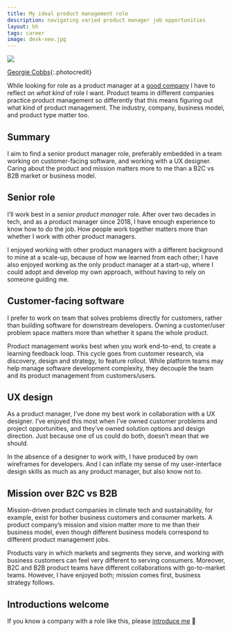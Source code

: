 ```yaml
---
title: My ideal product management role
description: navigating varied product manager job opportunities
layout: hh
tags: career
image: desk-new.jpg
---
```


![](desk-new.jpg)

[Georgie Cobbs](https://unsplash.com/photos/bKjHgo_Lbpo){:.photocredit}

While looking for role as a product manager at a [good company](good-company-bad-company)
I have to reflect on _what kind_ of role I want.
Product teams in different companies practice product management so differently that
this means figuring out what kind of product management.
The industry, company, business model, and product type matter too.

## Summary

I aim to find a senior product manager role,
preferably embedded in a team working on customer-facing software,
and working with a UX designer.
Caring about the product and mission matters more to me
than a B2C vs B2B market or business model.

## Senior role

I’ll work best in a _senior product manager_ role.
After over two decades in tech, and as a product manager since 2018,
I have enough experience to know how to do the job.
How people work together matters more
than whether I work with other product managers.

I enjoyed working with other product managers with a different background to mine at a scale-up,
because of how we learned from each other;
I have also enjoyed working as the only product manager at a start-up,
where I could adopt and develop my own approach,
without having to rely on someone guiding me.

## Customer-facing software

I prefer to work on team that solves problems directly for customers,
rather than building software for downstream developers.
Owning a customer/user problem space matters more
than whether it spans the whole product.

Product management works best when you work end-to-end, to create a learning feedback loop.
This cycle goes from customer research, via discovery, design and strategy, to feature rollout.
While platform teams may help manage software development complexity,
they decouple the team and its product management from customers/users.

## UX design

As a product manager, I’ve done my best work in collaboration with a UX designer.
I’ve enjoyed this most when I’ve owned customer problems and project opportunities,
and they’ve owned solution options and design direction.
Just because one of us could do both, doesn’t mean that we should.

In the absence of a designer to work with, I have produced by own wireframes for developers.
And I can inflate my sense of my user-interface design skills as much as any product manager,
but also know not to.

## Mission over B2C vs B2B

Mission-driven product companies in climate tech and sustainability, for example,
exist for bother business customers and consumer markets.
A product company’s mission and vision matter more to me than their business model,
even though different business models correspond to different product management jobs.

Products vary in which markets and segments they serve,
and working with business customers can feel very different to serving consumers.
Moreover, B2C and B2B product teams have different collaborations with go-to-market teams.
However, I have enjoyed both; mission comes first, business strategy follows.

## Introductions welcome

If you know a company with a role like this, please [introduce me](/contact) 🚀
